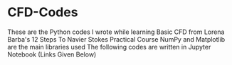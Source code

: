 # CFD-Codes
These are the Python codes I wrote while learning Basic CFD from Lorena Barba's 12 Steps To Navier Stokes Practical Course
NumPy and Matplotlib are the main libraries used
The following codes are written in Jupyter Notebook (Links Given Below)

